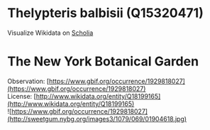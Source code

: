 
Thelypteris balbisii (Q15320471)
================================
  
Visualize Wikidata on [Scholia](https://scholia.toolforge.org/taxon/Q15320471)
# The New York Botanical Garden
  
Observation: [https://www.gbif.org/occurrence/1929818027](https://www.gbif.org/occurrence/1929818027)  
License: [http://www.wikidata.org/entity/Q18199165](http://www.wikidata.org/entity/Q18199165)  
![https://www.gbif.org/occurrence/1929818027](http://sweetgum.nybg.org/images3/1079/069/01904618.jpg)
